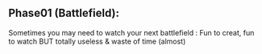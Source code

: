 
## Phase01 (Battlefield):

Sometimes you may need to watch your next battlefield : Fun to creat, fun to watch BUT totally useless & waste of time (almost)
